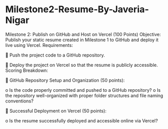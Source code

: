 # Milestone2-Resume-By-Javeria-Nigar
Milestone 2: Publish on GitHub and Host on Vercel (100 Points)
Objective:
Publish your static resume created in Milestone 1 to GitHub and deploy it live using Vercel.
Requirements:

 Push the project code to a GitHub repository.

 Deploy the project on Vercel so that the resume is publicly accessible.
Scoring Breakdown:

 GitHub Repository Setup and Organization (50 points):

o Is the code properly committed and pushed to a GitHub repository?
o Is the repository well-organized with proper folder structures and file naming
conventions?

 Successful Deployment on Vercel (50 points):

o Is the resume successfully deployed and accessible online via Vercel? 

